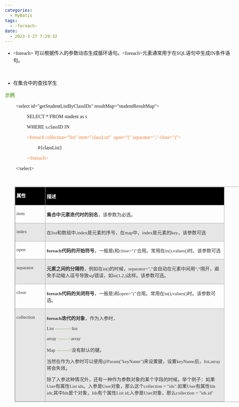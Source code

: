 ```yaml
---
categories:
  - MyBatis
tags:
  - ‹foreach›
date:
  - 2023-3-27 7:29:32
---
```


<body lang=zh-CN style='font-family:"Microsoft YaHei UI";font-size:12.0pt'>
<!--StartFragment-->

<div style='direction:ltr;border-width:100%'>

<div style='direction:ltr;margin-top:0in;margin-left:0in;width:7.9659in'>

<div style='direction:ltr;margin-top:0in;margin-left:0in;width:7.9659in'>

<ul type=disc style='direction:ltr;unicode-bidi:embed;margin-top:0in;
 margin-bottom:0in'>
 <li style='margin-top:0;margin-bottom:0;vertical-align:middle'><span
     style='font-family:"Comic Sans MS";font-size:12.0pt' lang=zh-CN>&lt;foreach&gt;</span><span
     style='font-family:"Comic Sans MS";font-size:12.0pt' lang=en-US> </span><span
     style='font-family:"Microsoft YaHei UI";font-size:12.0pt' lang=zh-CN>可以根据传入的参数动态生成循环语句。</span><span
     style='font-family:"Comic Sans MS";font-size:12.0pt' lang=zh-CN>&lt;foreach&gt;</span><span
     style='font-family:"Microsoft YaHei UI";font-size:12.0pt' lang=zh-CN>元素通常用于在</span><span
     style='font-family:"Comic Sans MS";font-size:12.0pt' lang=zh-CN>SQL</span><span
     style='font-family:"Microsoft YaHei UI";font-size:12.0pt' lang=zh-CN>语句中生成</span><span
     style='font-family:"Comic Sans MS";font-size:12.0pt' lang=zh-CN>IN</span><span
     style='font-family:"Microsoft YaHei UI";font-size:12.0pt' lang=zh-CN>条件语句。</span></li>
</ul>

<p style='margin-left:.375in;font-family:"Comic Sans MS";font-size:
12.0pt'>&nbsp;</p>

<ul type=disc style='direction:ltr;unicode-bidi:embed;margin-top:0in;
 margin-bottom:0in'>
 <li style='margin-top:0;margin-bottom:0;vertical-align:middle'><span
     style='font-family:"Microsoft YaHei UI";font-size:12.0pt'>在集合中的查找学生</span></li>
</ul>

<p style='font-family:"Microsoft YaHei UI";font-size:12.0pt;
color:#70AD47'><span style='font-weight:bold'>示例</span></p>

<p style='margin-left:.375in;font-family:"Comic Sans MS";font-size:
12.0pt'>&lt;select id=&quot;getStudentListByClassIDs&quot;
resultMap=&quot;studentResultMap&quot;&gt;<span style='mso-spacerun:yes'>  
</span></p>

<p style='margin-left:.75in;font-family:"Comic Sans MS";font-size:
12.0pt'><span lang=zh-CN>SELECT * FROM </span><span lang=en-US>student as s</span><span
lang=zh-CN><span style='mso-spacerun:yes'>    </span></span></p>

<p style='margin-left:.75in;font-family:"Comic Sans MS";font-size:
12.0pt'><span lang=zh-CN>WHERE </span><span lang=en-US>s</span><span
lang=zh-CN>.</span><span lang=en-US>classID</span><span lang=zh-CN> IN<span
style='mso-spacerun:yes'>     </span></span></p>

<p style='margin-left:.75in;font-family:"Comic Sans MS";font-size:
12.0pt;color:#ED7D31'>&lt;foreach collection=&quot;list&quot;
item=&quot;classList&quot;<span style='mso-spacerun:yes'> 
</span>open=&quot;(&quot; separator=&quot;,&quot; close=&quot;)&quot;&gt;<span
style='mso-spacerun:yes'>   </span></p>

<p style='margin-left:1.125in;font-family:"Comic Sans MS";
font-size:12.0pt'>#{classList}<span style='mso-spacerun:yes'>    </span></p>

<p style='margin-left:.75in;font-family:"Comic Sans MS";font-size:
12.0pt'><span style='color:#ED7D31'>&lt;/foreach&gt;</span><span
style='mso-spacerun:yes'>       </span></p>

<p style='margin-left:.375in;font-family:"Comic Sans MS";font-size:
12.0pt'>&lt;/select&gt; </p>

<p style='font-family:"Comic Sans MS";font-size:12.0pt'>&nbsp;</p>

<div style='direction:ltr'>

<table border=1 cellpadding=0 cellspacing=0 valign=top style='direction:ltr;
 border-collapse:collapse;border-style:solid;border-color:#A3A3A3;border-width:
 1pt;margin-left:.3333in' title="" summary="">
 <tr>
  <td style='border-style:solid;border-color:#A3A3A3;border-width:1pt;
  background-color:black;vertical-align:top;width:.9201in;padding:2.0pt 3.0pt 2.0pt 3.0pt'>
  <p style='line-height:15pt;font-family:"Microsoft YaHei UI";
  font-size:11.5pt;color:white'><span style='font-weight:bold'>属性</span></p>
  </td>
  <td style='border-style:solid;border-color:#A3A3A3;border-width:1pt;
  background-color:black;vertical-align:top;width:5.9902in;padding:2.0pt 3.0pt 2.0pt 3.0pt'>
  <p style='font-family:"Microsoft YaHei UI";font-size:11.5pt;
  color:white'><span style='font-weight:bold'>描述</span></p>
  </td>
 </tr>
 <tr>
  <td style='border-style:solid;border-color:#A3A3A3;border-width:1pt;
  vertical-align:top;width:.9201in;padding:2.0pt 3.0pt 2.0pt 3.0pt'>
  <p style='font-family:"Comic Sans MS";font-size:11.5pt;color:#333333'>item</p>
  </td>
  <td style='border-style:solid;border-color:#A3A3A3;border-width:1pt;
  vertical-align:top;width:5.9902in;padding:2.0pt 3.0pt 2.0pt 3.0pt'>
  <p style='font-family:SimSun;font-size:11.5pt;color:#333333'><span
  style='font-weight:bold'>集合中元素迭代时的别名</span>，该参数为必选。</p>
  </td>
 </tr>
 <tr>
  <td style='border-style:solid;border-color:#A3A3A3;border-width:1pt;
  background-color:#E7E6E6;vertical-align:top;width:.9201in;padding:2.0pt 3.0pt 2.0pt 3.0pt'>
  <p style='font-family:"Comic Sans MS";font-size:11.5pt;color:#333333'>index</p>
  </td>
  <td style='border-style:solid;border-color:#A3A3A3;border-width:1pt;
  background-color:#E7E6E6;vertical-align:top;width:5.9902in;padding:2.0pt 3.0pt 2.0pt 3.0pt'>
  <p style='font-size:11.5pt;color:#333333'><span style='font-family:
  "Microsoft YaHei UI"'>在</span><span style='font-family:"Comic Sans MS"'>list</span><span
  style='font-family:"Microsoft YaHei UI"'>和数组中</span><span style='font-family:
  "Comic Sans MS"'>,index</span><span style='font-family:"Microsoft YaHei UI"'>是元素的序号，在</span><span
  style='font-family:"Comic Sans MS"'>map</span><span style='font-family:"Microsoft YaHei UI"'>中，</span><span
  style='font-family:"Comic Sans MS"'>index</span><span style='font-family:
  "Microsoft YaHei UI"'>是元素的</span><span style='font-family:"Comic Sans MS"'>key</span><span
  style='font-family:"Microsoft YaHei UI"'>，该参数可选</span></p>
  </td>
 </tr>
 <tr>
  <td style='border-style:solid;border-color:#A3A3A3;border-width:1pt;
  vertical-align:top;width:.9201in;padding:2.0pt 3.0pt 2.0pt 3.0pt'>
  <p style='font-family:"Comic Sans MS";font-size:11.5pt;color:#333333'>open</p>
  </td>
  <td style='border-style:solid;border-color:#A3A3A3;border-width:1pt;
  vertical-align:top;width:6.0006in;padding:2.0pt 3.0pt 2.0pt 3.0pt'>
  <p style='font-size:11.5pt;color:#333333'><span style='font-weight:
  bold;font-family:"Comic Sans MS"'>foreach</span><span style='font-weight:
  bold;font-family:"Microsoft YaHei UI"'>代码的开始符号</span><span style='font-family:
  "Microsoft YaHei UI"'>，一般是</span><span style='font-family:"Comic Sans MS"'>(</span><span
  style='font-family:"Microsoft YaHei UI"'>和</span><span style='font-family:
  "Comic Sans MS"'>close=&quot;)&quot;</span><span style='font-family:"Microsoft YaHei UI"'>合用。常用在</span><span
  style='font-family:"Comic Sans MS"'>in(),values()</span><span
  style='font-family:"Microsoft YaHei UI"'>时。该参数可选</span></p>
  </td>
 </tr>
 <tr>
  <td style='border-style:solid;border-color:#A3A3A3;border-width:1pt;
  background-color:#E7E6E6;vertical-align:top;width:.9395in;padding:2.0pt 3.0pt 2.0pt 3.0pt'>
  <p style='font-family:"Comic Sans MS";font-size:11.5pt;color:#333333'>separator</p>
  </td>
  <td style='border-style:solid;border-color:#A3A3A3;border-width:1pt;
  background-color:#E7E6E6;vertical-align:top;width:6.0222in;padding:2.0pt 3.0pt 2.0pt 3.0pt'>
  <p style='font-size:11.5pt;color:#333333'><span style='font-weight:
  bold;font-family:"Microsoft YaHei UI"'>元素之间的分隔符</span><span style='font-family:
  "Microsoft YaHei UI"'>，例如在</span><span style='font-family:"Comic Sans MS"'>in()</span><span
  style='font-family:"Microsoft YaHei UI"'>的时候，</span><span style='font-family:
  "Comic Sans MS"'>separator=&quot;,&quot;</span><span style='font-family:"Microsoft YaHei UI"'>会自动在元素中间用</span><span
  style='font-family:"Comic Sans MS"'>“,“</span><span style='font-family:"Microsoft YaHei UI"'>隔开，避免手动输入逗号导致</span><span
  style='font-family:"Comic Sans MS"'>sql</span><span style='font-family:"Microsoft YaHei UI"'>错误，如</span><span
  style='font-family:"Comic Sans MS"'>in(1,2,)</span><span style='font-family:
  "Microsoft YaHei UI"'>这样。该参数可选。</span></p>
  </td>
 </tr>
 <tr>
  <td style='border-style:solid;border-color:#A3A3A3;border-width:1pt;
  vertical-align:top;width:.9201in;padding:2.0pt 3.0pt 2.0pt 3.0pt'>
  <p style='font-family:"Comic Sans MS";font-size:11.5pt;color:#333333'>close</p>
  </td>
  <td style='border-style:solid;border-color:#A3A3A3;border-width:1pt;
  vertical-align:top;width:5.9902in;padding:2.0pt 3.0pt 2.0pt 3.0pt'>
  <p style='font-size:11.5pt;color:#333333'><span style='font-weight:
  bold;font-family:"Comic Sans MS"'>foreach</span><span style='font-weight:
  bold;font-family:"Microsoft YaHei UI"'>代码的关闭符号</span><span style='font-family:
  "Microsoft YaHei UI"'>，一般是</span><span style='font-family:"Comic Sans MS"'>)</span><span
  style='font-family:"Microsoft YaHei UI"'>和</span><span style='font-family:
  "Comic Sans MS"'>open=&quot;(&quot;</span><span style='font-family:"Microsoft YaHei UI"'>合用。常用在</span><span
  style='font-family:"Comic Sans MS"'>in(),values()</span><span
  style='font-family:"Microsoft YaHei UI"'>时。该参数可选。</span></p>
  </td>
 </tr>
 <tr>
  <td style='border-style:solid;border-color:#A3A3A3;border-width:1pt;
  background-color:#E7E6E6;vertical-align:top;width:.9395in;padding:2.0pt 3.0pt 2.0pt 3.0pt'>
  <p style='font-family:"Comic Sans MS";font-size:11.5pt;color:#333333'>collection</p>
  </td>
  <td style='border-style:solid;border-color:#A3A3A3;border-width:1pt;
  background-color:#E7E6E6;vertical-align:top;width:6.0194in;padding:2.0pt 3.0pt 2.0pt 3.0pt'>
  <p style='font-size:11.5pt;color:#333333'><span style='font-weight:
  bold;font-family:"Comic Sans MS"'>foreach</span><span style='font-weight:
  bold;font-family:"Microsoft YaHei UI"'>迭代的对象</span><span style='font-family:
  "Microsoft YaHei UI"'>，作为入参时，</span></p>
  <p style='font-family:"Comic Sans MS";font-size:11.5pt'><span
  style='color:#333333' lang=zh-CN>List</span><span style='color:#70AD47'
  lang=en-US> ---------&gt;</span><span style='color:#333333' lang=zh-CN>list</span></p>
  <p style='font-family:"Comic Sans MS";font-size:11.5pt'><span
  style='color:#333333' lang=zh-CN>array</span><span style='color:#333333'
  lang=en-US> </span><span style='color:#70AD47' lang=en-US>-------&gt;</span><span
  style='color:#333333' lang=zh-CN>array</span></p>
  <p style='font-size:11.5pt'><span style='font-family:"Comic Sans MS";
  color:#333333' lang=zh-CN>Map</span><span style='font-family:"Comic Sans MS";
  color:#333333' lang=en-US> </span><span style='font-family:"Comic Sans MS";
  color:#70AD47' lang=en-US>--------&gt;</span><span style='font-family:"Microsoft YaHei UI";
  color:#333333' lang=zh-CN>没有默认的键。</span></p>
  <p style='font-size:11.5pt;color:#333333'><span style='font-family:
  "Microsoft YaHei UI"'>当然在作为入参时可以使用</span><span style='font-family:"Comic Sans MS"'>@Param(&quot;keyName&quot;)</span><span
  style='font-family:"Microsoft YaHei UI"'>来设置键，设置</span><span
  style='font-family:"Comic Sans MS"'>keyName</span><span style='font-family:
  "Microsoft YaHei UI"'>后，</span><span style='font-family:"Comic Sans MS"'>list,array</span><span
  style='font-family:"Microsoft YaHei UI"'>将会失效。 </span></p>
  <p style='font-size:11.5pt;color:#333333'><span style='font-family:
  "Microsoft YaHei UI"'>除了入参这种情况外，还有一种作为参数对象的某个字段的时候。举个例子：如果</span><span
  style='font-family:"Comic Sans MS"'>User</span><span style='font-family:"Microsoft YaHei UI"'>有属性</span><span
  style='font-family:"Comic Sans MS"'>List ids</span><span style='font-family:
  "Microsoft YaHei UI"'>。入参是</span><span style='font-family:"Comic Sans MS"'>User</span><span
  style='font-family:"Microsoft YaHei UI"'>对象，那么这个</span><span
  style='font-family:"Comic Sans MS"'>collection = &quot;ids&quot;.</span><span
  style='font-family:"Microsoft YaHei UI"'>如果</span><span style='font-family:
  "Comic Sans MS"'>User</span><span style='font-family:"Microsoft YaHei UI"'>有属性</span><span
  style='font-family:"Comic Sans MS"'>Ids ids;</span><span style='font-family:
  "Microsoft YaHei UI"'>其中</span><span style='font-family:"Comic Sans MS"'>Ids</span><span
  style='font-family:"Microsoft YaHei UI"'>是个对象，</span><span style='font-family:
  "Comic Sans MS"'>Ids</span><span style='font-family:"Microsoft YaHei UI"'>有个属性</span><span
  style='font-family:"Comic Sans MS"'>List id;</span><span style='font-family:
  "Microsoft YaHei UI"'>入参是</span><span style='font-family:"Comic Sans MS"'>User</span><span
  style='font-family:"Microsoft YaHei UI"'>对象，那么</span><span style='font-family:
  "Comic Sans MS"'>collection = &quot;ids.id&quot;</span></p>
  </td>
 </tr>
</table>

</div>

<p style='margin-left:.375in;font-family:"Comic Sans MS";font-size:
12.0pt'>&nbsp;</p>

</div>

</div>

</div>

<!--EndFragment-->
</body>
